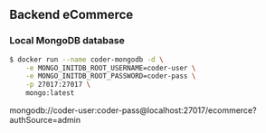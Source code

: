 ## Backend eCommerce

### Local MongoDB database

```bash
$ docker run --name coder-mongodb -d \
    -e MONGO_INITDB_ROOT_USERNAME=coder-user \
    -e MONGO_INITDB_ROOT_PASSWORD=coder-pass \
    -p 27017:27017 \
    mongo:latest
```

mongodb://coder-user:coder-pass@localhost:27017/ecommerce?authSource=admin